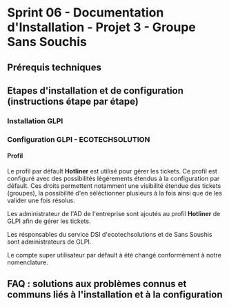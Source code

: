 # Sprint 06 - Documentation d'Installation - Projet 3 - Groupe Sans Souchis

## Prérequis techniques

## Etapes d'installation et de configuration (instructions étape par étape)

### Installation GLPI

### Configuration GLPI - ECOTECHSOLUTION

#### Profil
Le profil par défault __Hotliner__ est utilisé pour gérer les tickets. Ce profil est configuré avec des possibilités légérements étendus à la configuration par défault. Ces droits permettent notamment une visibilité étendue des tickets (groupes), la possibilité d'en séléctionner plusieurs à la fois ainsi que de les valider une fois résolus.

Les administrateur de l'AD de l'entreprise sont ajoutés au profil __Hotliner__ de GLPI afin de gérer les tickets.

Les résponsables du service DSI d'ecotechsolutions et de Sans Soushis sont administrateurs de GLPI.

Le compte super utilisateur par défault à été changé conformément à notre nomenclature.

## FAQ : solutions aux problèmes connus et communs liés à l'installation et à la configuration
